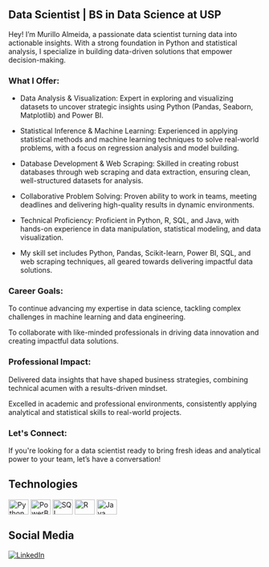 ## Data Scientist | BS in Data Science at USP

Hey! I’m Murillo Almeida, a passionate data scientist turning data into actionable insights. With a strong foundation in Python and statistical analysis, I specialize in building data-driven solutions that empower decision-making.

### What I Offer:
- Data Analysis & Visualization: Expert in exploring and visualizing datasets to uncover strategic insights using Python (Pandas, Seaborn, Matplotlib) and Power BI.

- Statistical Inference & Machine Learning: Experienced in applying statistical methods and machine learning techniques to solve real-world problems, with a focus on regression analysis and model building.

- Database Development & Web Scraping: Skilled in creating robust databases through web scraping and data extraction, ensuring clean, well-structured datasets for analysis.

- Collaborative Problem Solving: Proven ability to work in teams, meeting deadlines and delivering high-quality results in dynamic environments.

- Technical Proficiency: Proficient in Python, R, SQL, and Java, with hands-on experience in data manipulation, statistical modeling, and data visualization.

- My skill set includes Python, Pandas, Scikit-learn, Power BI, SQL, and web scraping techniques, all geared towards delivering impactful data solutions.

### Career Goals:
To continue advancing my expertise in data science, tackling complex challenges in machine learning and data engineering.

To collaborate with like-minded professionals in driving data innovation and creating impactful data solutions.

### Professional Impact:
Delivered data insights that have shaped business strategies, combining technical acumen with a results-driven mindset.

Excelled in academic and professional environments, consistently applying analytical and statistical skills to real-world projects.

### Let's Connect:
If you're looking for a data scientist ready to bring fresh ideas and analytical power to your team, let’s have a conversation!

## Technologies
<div style="display: inline_block"> <img align="center" alt="Python" height="30" width="40" src="https://cdn.jsdelivr.net/gh/devicons/devicon/icons/python/python-original.svg"/> <img align="center" alt="PowerBI" height="30" width="40" src="https://upload.wikimedia.org/wikipedia/commons/c/cf/New_Power_BI_Logo.svg"/> <img align="center" alt="SQL" height="30" width="40" src="https://cdn.jsdelivr.net/gh/devicons/devicon/icons/mysql/mysql-original.svg"/> <img align="center" alt="R" height="30" width="40" src="https://cdn.jsdelivr.net/gh/devicons/devicon/icons/r/r-original.svg"/> <img align="center" alt="Java" height="30" width="40" src="https://cdn.jsdelivr.net/gh/devicons/devicon/icons/java/java-original.svg"/> </div>

## Social Media
[![LinkedIn](https://img.shields.io/badge/LinkedIn-0077B5?style=for-the-badge&logo=linkedin&logoColor=white)](https://www.linkedin.com/in/murillodomingos/)
